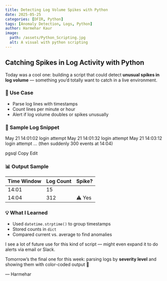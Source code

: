 ```yaml
---
title: Detecting Log Volume Spikes with Python
date: 2025-05-25
categories: [DFIR, Python]
tags: [Anomaly Detection, Logs, Python]
author: Harmehar Kaur
image:
  path: /assets/Python_Scripting.jpg
  alt: A visual with python scripting
---
```


## Catching Spikes in Log Activity with Python

Today was a cool one: building a script that could detect **unusual spikes in log volume** — something you’d totally want to catch in a live environment.

### 🎯 Use Case
- Parse log lines with timestamps
- Count lines per minute or hour
- Alert if log volume doubles or spikes unusually

### 🧪 Sample Log Snippet
May 21 14:01:02 login attempt
May 21 14:01:32 login attempt
May 21 14:03:12 login attempt
... (then suddenly 300 events at 14:04)

pgsql
Copy
Edit

### 📊 Output Sample
| Time Window | Log Count | Spike? |
| ----------- | --------- | ------ |
| 14:01       | 15        |        |
| 14:04       | 312       | ⚠️ Yes  |

### 💡 What I Learned
- Used `datetime.strptime()` to group timestamps
- Stored counts in `dict`
- Compared current vs. average to find anomalies

I see a lot of future use for this kind of script — might even expand it to do alerts via email or Slack.

Tomorrow’s the final one for this week: parsing logs by **severity level** and showing them with color-coded output 🎨

— Harmehar
